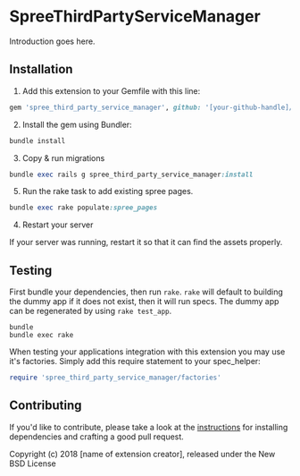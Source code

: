 # SpreeThirdPartyServiceManager

Introduction goes here.

## Installation

1. Add this extension to your Gemfile with this line:
  ```ruby
  gem 'spree_third_party_service_manager', github: '[your-github-handle]/spree_third_party_service_manager'
  ```

2. Install the gem using Bundler:
  ```ruby
  bundle install
  ```

3. Copy & run migrations
  ```ruby
  bundle exec rails g spree_third_party_service_manager:install
  ```

5. Run the rake task to add existing spree pages.
  ```ruby
  bundle exec rake populate:spree_pages
  ``` 

4. Restart your server

  If your server was running, restart it so that it can find the assets properly.

## Testing

First bundle your dependencies, then run `rake`. `rake` will default to building the dummy app if it does not exist, then it will run specs. The dummy app can be regenerated by using `rake test_app`.

```shell
bundle
bundle exec rake
```

When testing your applications integration with this extension you may use it's factories.
Simply add this require statement to your spec_helper:

```ruby
require 'spree_third_party_service_manager/factories'
```


## Contributing

If you'd like to contribute, please take a look at the
[instructions](CONTRIBUTING.md) for installing dependencies and crafting a good
pull request.

Copyright (c) 2018 [name of extension creator], released under the New BSD License
